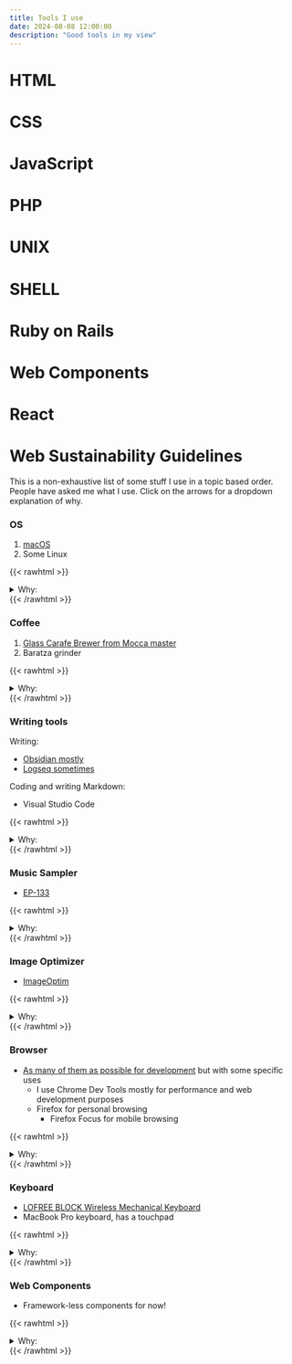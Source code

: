 ```yaml
---
title: Tools I use
date: 2024-08-08 12:00:00
description: "Good tools in my view"
---
```



# HTML
# CSS
# JavaScript
# PHP
# UNIX
# SHELL
# Ruby on Rails
# Web Components
# React
# Web Sustainability Guidelines

This is a non-exhaustive list of some stuff I use in a topic based order. People have asked me what I use. Click on the arrows for a dropdown explanation of why.

### OS

1. [macOS](https://en.wikipedia.org/wiki/MacOS)
2. Some Linux

{{< rawhtml >}}
<details>
  <summary>Why:</summary>
    <ul>
    <li>With OSX and UNIX it is easy to install software and also use it for daily tasks</li>
    <li>Linux gives you extra powers in the cloud and containers and more!</li>
    <ul>
</details>
{{< /rawhtml >}}

### Coffee

1. [Glass Carafe Brewer from Mocca master](https://us.moccamaster.com/collections/glass-carafe-brewers/products/kb)
2. Baratza grinder 

{{< rawhtml >}}
<details>
  <summary>Why:</summary>
    <ul>
    <li>Just superb coffee</li>
    <ul>
</details>
{{< /rawhtml >}}

### Writing tools

Writing:
* [Obsidian mostly](https://obsidian.md/)
* [Logseq sometimes](https://logseq.com/)

Coding and writing Markdown:

* Visual Studio Code

{{< rawhtml >}}
<details>
  <summary>Why:</summary>
    <ul>
    <li>Fewer distractions + Hyperlinked notes!</li>
    <ul>
</details>
{{< /rawhtml >}}

### Music Sampler

* [EP-133](https://teenage.engineering/products/ep-133)

{{< rawhtml >}}
<details>
  <summary>Why:</summary>
    <ul>
    <li>Novelty and fun!</li>
    <ul>
</details>
{{< /rawhtml >}}

### Image Optimizer 

* [ImageOptim](https://imageoptim.com/)

{{< rawhtml >}}
<details>
  <summary>Why:</summary>
    <ul>
    <li>The environment</li>
    <ul>
</details>
{{< /rawhtml >}}

### Browser

* [As many of them as possible for development](https://caniuse.com) but with some specific uses 
    *   I use Chrome Dev Tools mostly for performance and web development purposes
    *   Firefox for personal browsing
        *   Firefox Focus for mobile browsing 

{{< rawhtml >}}
<details>
  <summary>Why:</summary>
    <ul>
    <li>This could be a big blog post for sure! hmmm. Cross browser support and understanding is helpful and sometime really critical. Being able to use many tools is a good skill.</li>
    <ul>
</details>
{{< /rawhtml >}}

### Keyboard 

* [LOFREE BLOCK Wireless Mechanical Keyboard](https://www.lofree.co/products/lofree-block-wireless-mechanical-keyboard-1) 
* MacBook Pro keyboard, has a touchpad

{{< rawhtml >}}
<details>
  <summary>Why:</summary>
    <ul>
    <li>Wanted a change, got a lofi experience with this mechanical keyboard!</li>
    <ul>
</details>
{{< /rawhtml >}}

### Web Components  

* Framework-less components for now!

{{< rawhtml >}}
<details>
  <summary>Why:</summary>
    <ul>
    <li>Trying to learn the core concepts first.</li>
    <ul>
</details>
{{< /rawhtml >}}